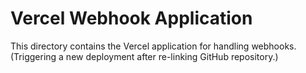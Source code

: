 # Vercel Webhook Application

This directory contains the Vercel application for handling webhooks. 
(Triggering a new deployment after re-linking GitHub repository.) 